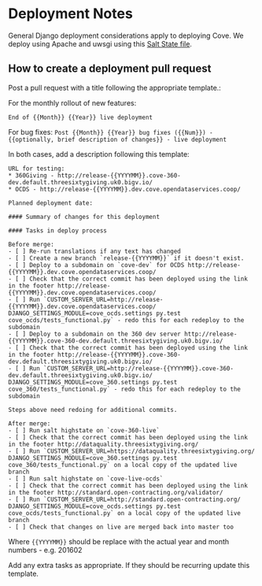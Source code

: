 # Deployment Notes

General Django deployment considerations apply to deploying Cove. We deploy using Apache and uwsgi using this  [Salt State file](https://github.com/OpenDataServices/opendataservices-deploy/blob/master/salt/cove.sls).

## How to create a deployment pull request


Post a pull request with a title following the appropriate template.:

For the monthly rollout of new features:
```
End of {{Month}} {{Year}} live deployment 
```

For bug fixes:
``
Post {{Month}} {{Year}} bug fixes ({{Num}}) - {{optionally, brief description of changes}} - live deployment 
``

In both cases, add a description following this template:
```
URL for testing:
* 360Giving - http://release-{{YYYYMM}}.cove-360-dev.default.threesixtygiving.uk0.bigv.io/
* OCDS - http://release-{{YYYYMM}}.dev.cove.opendataservices.coop/

Planned deployment date: 

#### Summary of changes for this deployment

#### Tasks in deploy process

Before merge:
- [ ] Re-run translations if any text has changed
- [ ] Create a new branch `release-{{YYYYMM}}` if it doesn't exist.
- [ ] Deploy to a subdomain on `cove-dev` for OCDS http://release-{{YYYYMM}}.dev.cove.opendataservices.coop/
- [ ] Check that the correct commit has been deployed using the link in the footer http://release-{{YYYYMM}}.dev.cove.opendataservices.coop/
- [ ] Run `CUSTOM_SERVER_URL=http://release-{{YYYYMM}}.dev.cove.opendataservices.coop/ DJANGO_SETTINGS_MODULE=cove_ocds.settings py.test cove_ocds/tests_functional.py` - redo this for each redeploy to the subdomain
- [ ] Deploy to a subdomain on the 360 dev server http://release-{{YYYYMM}}.cove-360-dev.default.threesixtygiving.uk0.bigv.io/
- [ ] Check that the correct commit has been deployed using the link in the footer http://release-{{YYYYMM}}.cove-360-dev.default.threesixtygiving.uk0.bigv.io/ 
- [ ] Run `CUSTOM_SERVER_URL=http://release-{{YYYYMM}}.cove-360-dev.default.threesixtygiving.uk0.bigv.io/  DJANGO_SETTINGS_MODULE=cove_360.settings py.test cove_360/tests_functional.py` - redo this for each redeploy to the subdomain

Steps above need redoing for additional commits.

After merge:
- [ ] Run salt highstate on `cove-360-live`
- [ ] Check that the correct commit has been deployed using the link in the footer http://dataquality.threesixtygiving.org/
- [ ] Run `CUSTOM_SERVER_URL=https://dataquality.threesixtygiving.org/ DJANGO_SETTINGS_MODULE=cove_360.settings py.test cove_360/tests_functional.py` on a local copy of the updated live branch
- [ ] Run salt highstate on `cove-live-ocds`
- [ ] Check that the correct commit has been deployed using the link in the footer http://standard.open-contracting.org/validator/
- [ ] Run `CUSTOM_SERVER_URL=http://standard.open-contracting.org/ DJANGO_SETTINGS_MODULE=cove_ocds.settings py.test cove_ocds/tests_functional.py` on a local copy of the updated live branch
- [ ] Check that changes on live are merged back into master too
```

Where `{{YYYYMM}}` should be replace with the actual year and month numbers - e.g. 201602

Add any extra tasks as appropriate. If they should be recurring update this template.
